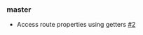 ### master
+ Access route properties using getters [#2](https://github.com/kimroen/ember-cli-document-title/pull/2)
